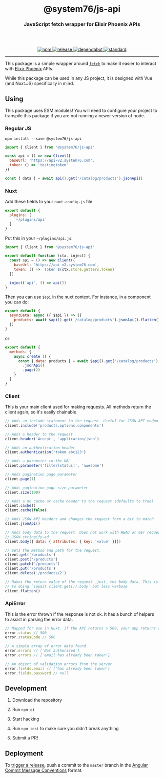 <div align="center">
  <h1>@system76/js-api</h1>
  <h3>JavaScript fetch wrapper for Elixir Phoenix APIs</h3>
  <br>
  <br>
</div>

<p align="center">
  <a href="https://www.npmjs.com/package/@system76/js-api/">
    <img src="https://img.shields.io/npm/v/@system76/js-api.svg" alt="npm">
  </a>

  <a href="https://github.com/system76/js-api/releases">
    <img src="https://img.shields.io/github/release-date/system76/js-api.svg" alt="release">
  </a>

  <a href="https://dependabot.com/">
    <img src="https://img.shields.io/badge/dependabot-configured-success.svg" alt="dependabot">
  </a>

  <a href="https://standardjs.com">
    <img src="https://img.shields.io/badge/code_style-standard-brightgreen.svg" alt="standard">
  </a>
</p>

---

This package is a simple wrapper around
[`fetch`](https://developer.mozilla.org/en-US/docs/Web/API/Fetch_API) to make it
easier to interact with [Elixir Phoenix](https://phoenixframework.org/) APIs.

While this package can be used in any JS project, it is designed with Vue (and
Nuxt.JS) specifically in mind.

## Using

This package uses ESM modules! You will need to configure your project to
transpile this package if you are not running a newer version of node.

### Regular JS

```
npm install --save @system76/js-api
```

```js
import { Client } from '@system76/js-api'

const api = () => new Client({
  baseUrl: 'https://api-v2.system76.com',
  token: () => 'testingtoken'
})

const { data } = await api().get('/catalog/products').jsonApi()
```

### Nuxt

Add these fields to your `nuxt.config.js` file:

```js
export default {
  plugins: [
    `~/plugins/api`
  ]
}
```

Put this in your `~/plugins/api.js`:

```js
import { Client } from '@system76/js-api'

export default function (ctx, inject) {
  const api = () => new Client({
    baseUrl: 'https://api-v2.system76.com',
    token: () => `Token ${ctx.store.getters.token}`
  })

  inject('api', () => api())
}
```

Then you can use `$api` in the nuxt context. For instance, in a component you
can do:

```js
export default {
  asyncData: async ({ $api }) => ({
    products: await $api().get('/catalog/products').jsonApi().flatten()
  })
}
```

or:

```js
export default {
  methods: {
    async create () {
      const { data: products } = await $api().get('/catalog/products')
        .jsonApi()
        .page(2)
    }
  }
}
```

### Client

This is your main client used for making requests. All methods return the client
again, so it's easily chainable.

```js
// Adds an include statement to the request. Useful for JSON API endpoints
client.include('products.options.components')

// Adds a header to the request
client.header('Accept', 'application/json')

// Adds an authentication header
client.authentication('token abc123')

// Adds a parameter to the URL
client.parameter('filter[status]', 'awesome')

// Adds pagination page parameter
client.page(1)

// Adds pagination page size parameter
client.size(100)

// Adds a no cache or cache header to the request (defaults to true)
client.cache()
client.cache(false)

// Adds JSON API headers and changes the request form a bit to match
client.jsonApi()

// Adds body data to the request. Does not work with HEAD or GET requests. Gets
// JSON.stringify-ed
client.body({ data: { attributes: { key: 'value' }}})

// Sets the method and path for the request.
client.get('/products')
client.post('/products')
client.patch('/products')
client.put('/products')
client.delete('/products/2')

// Makes the return value of the request _just_ the body data. This is similar
// to doing `(await client.get()).body` but less verbose
client.flatten()
```

### ApiError

This is the error thrown if the response is not ok. It has a bunch of helpers
to assist in parsing the error data.

```js
// Mapped for use in Nuxt. If the API returns a 500, your app returns a 500
error.status // 500
error.statusCode // 500

// A simple array of error data found
error.errors // ['Not authorized']
error.errors // ['email has already been taken']

// An object of validation errors from the server
error.fields.email // ['has already been taken']
error.fields.password // null
```

## Development

1) Download the repository

2) Run `npm ci`

3) Start hacking

4) Run `npm test` to make sure you didn't break anything

5) Submit a PR!

## Deployment

To [trigger a release](https://semantic-release.gitbook.io/semantic-release/#triggering-a-release),
push a commit to the `master` branch in the
[Angular Commit Message Conventions](https://github.com/angular/angular.js/blob/master/DEVELOPERS.md#-git-commit-guidelines)
format.
